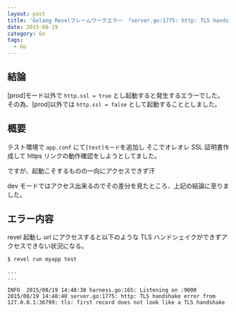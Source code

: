 ```yaml
---
layout: post
title: 'Golang Revelフレームワークエラー 「server.go:1775: http: TLS handshake error from 127.0.0.1:36799: tls: first record does not look like a TLS handshake」対応'
date: 2015-08-19
category: Go
tags:
  - Go
---
```


## 結論

[prod]モード以外で `http.ssl = true` とし起動すると発生するエラーでした。
その為、[prod]以外では `http.ssl = false` として起動することとしました。

## 概要

テスト環境で `app.conf` にて`[test]モード`を追加し
そこでオレオレ SSL 証明書作成して https リンクの動作確認をしようとしてました。

ですが、起動こそするものの一向にアクセスできず汗

dev モードではアクセス出来るのでその差分を見たところ、上記の結論に至りました。

## エラー内容

revel 起動し url にアクセスすると以下のような TLS ハンドシェイクができずアクセスできない状況になる。

```
$ revel run myapp test

...
...

INFO  2015/08/19 14:48:38 harness.go:165: Listening on :9000
2015/08/19 14:48:40 server.go:1775: http: TLS handshake error from 127.0.0.1:36799: tls: first record does not look like a TLS handshake
```
